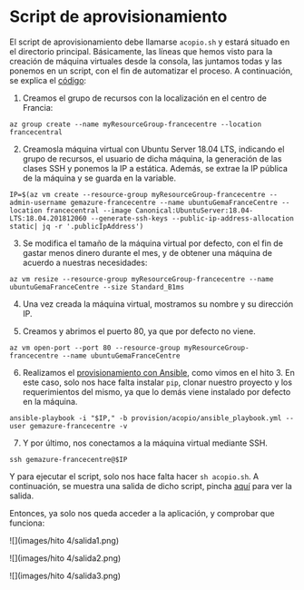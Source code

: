 # Script de aprovisionamiento

El script de aprovisionamiento debe llamarse `acopio.sh` y estará situado en el directorio principal. Básicamente, las líneas que hemos visto para la creación de máquina virtuales desde la consola, las juntamos todas y las ponemos en un script, con el fin de automatizar el proceso. A continuación, se explica el [código](https://github.com/Gecofer/proyecto-CC/blob/master/acopio.sh):

1. Creamos el grupo de recursos con la localización en el centro de Francia:

  ~~~
  az group create --name myResourceGroup-francecentre --location francecentral
  ~~~

2. Creamosla máquina virtual con Ubuntu Server 18.04 LTS, indicando el grupo de recursos, el usuario de dicha máquina, la generación de las clases SSH y ponemos la IP a estática. Además, se extrae la IP pública de la máquina y se guarda en la variable.

  ~~~
  IP=$(az vm create --resource-group myResourceGroup-francecentre --admin-username gemazure-francecentre --name ubuntuGemaFranceCentre --location francecentral --image Canonical:UbuntuServer:18.04-LTS:18.04.201812060 --generate-ssh-keys --public-ip-address-allocation static| jq -r '.publicIpAddress')
  ~~~

3. Se modifica el tamaño de la máquina virtual por defecto, con el fin de gastar menos dinero durante el mes, y de obtener una máquina de acuerdo a nuestras necesidades:

  ~~~
  az vm resize --resource-group myResourceGroup-francecentre --name ubuntuGemaFranceCentre --size Standard_B1ms
  ~~~

4. Una vez creada la máquina virtual, mostramos su nombre y su dirección IP.

5. Creamos y abrimos el puerto 80, ya que por defecto no viene.

  ~~~
  az vm open-port --port 80 --resource-group myResourceGroup-francecentre --name ubuntuGemaFranceCentre
  ~~~

6. Realizamos el [provisionamiento con Ansible](https://github.com/Gecofer/proyecto-CC/tree/master/provision/acopio), como vimos en el hito 3. En este caso, solo nos hace falta instalar `pip`, clonar nuestro proyecto y los requerimientos del mismo, ya que lo demás viene instalado por defecto en la máquina.

  ~~~
  ansible-playbook -i "$IP," -b provision/acopio/ansible_playbook.yml --user gemazure-francecentre -v
  ~~~

7. Y por último, nos conectamos a la máquina virtual mediante SSH.

  ~~~
  ssh gemazure-francecentre@$IP
  ~~~

Y para ejecutar el script, solo nos hace falta hacer `sh acopio.sh`. A continuación, se muestra una salida de dicho script, pincha [aquí](https://github.com/Gecofer/proyecto-CC/blob/master/docs/salida-acopio.txt) para ver la salida.

Entonces, ya solo nos queda acceder a la aplicación, y comprobar que funciona:

![](images/hito 4/salida1.png)

![](images/hito 4/salida2.png)

![](images/hito 4/salida3.png)
